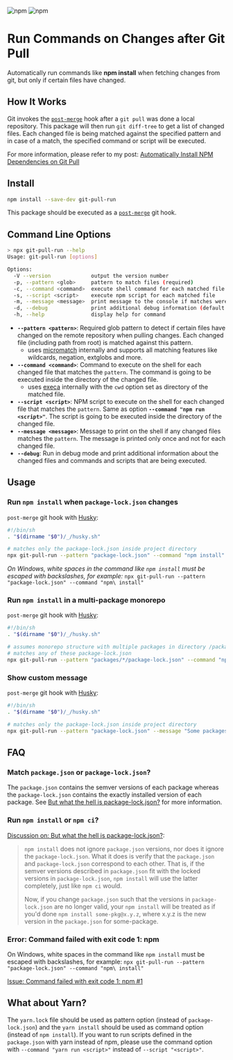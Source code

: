 ![npm](https://img.shields.io/npm/v/git-pull-run?label=git-pull-run)
![npm](https://img.shields.io/npm/dt/git-pull-run)

# Run Commands on Changes after Git Pull
Automatically run commands like **npm install** when fetching changes from git, but only if certain files have changed.

## How It Works
Git invokes the [`post-merge`](https://git-scm.com/docs/githooks#_post_merge) hook after a `git pull` was done a local repository. This package will then run `git diff-tree` to get a list of changed files. Each changed file is being matched against the specified pattern and in case of a match, the specified command or script will be executed.

For more information, please refer to my post: [Automatically Install NPM Dependencies on Git Pull](https://dev.to/zirkelc/automatically-install-npm-dependencies-on-git-pull-bg0)

## Install
```sh
npm install --save-dev git-pull-run
```
This package should be executed as a [`post-merge`](https://git-scm.com/docs/githooks#_post_merge) git hook.
## Command Line Options
```sh
> npx git-pull-run --help
Usage: git-pull-run [options]

Options:
  -V --version             output the version number
  -p, --pattern <glob>     pattern to match files (required)
  -c, --command <command>  execute shell command for each matched file
  -s, --script <script>    execute npm script for each matched file
  -m, --message <message>  print message to the console if matches were found
  -d, --debug              print additional debug information (default: false)
  -h, --help               display help for command
```
- **`--pattern <pattern>`**: Required glob pattern to detect if certain files have changed on the remote repository when pulling changes. Each changed file (including path from root) is matched against this pattern.
  - uses [micromatch](https://www.npmjs.com/package/micromatch) internally and supports all matching features like wildcards, negation, extglobs and more.
- **`--command <command>`**: Command to execute on the shell for each changed file that matches the `pattern`. The command is going to be executed inside the directory of the changed file.
  - uses [execa](https://github.com/sindresorhus/execa) internally with the `cwd` option set as directory of the matched file.
- **`--script <script>`**: NPM script to execute on the shell for each changed file that matches the `pattern`. Same as option **`--command "npm run <script>"`**. The script is going to be executed inside the directory of the changed file.
- **`--message <message>`**: Message to print on the shell if any changed files matches the `pattern`. The message is printed only once and not for each changed file.
- **`--debug`**: Run in debug mode and print additional information about the changed files and commands and scripts that are being executed.

## Usage

### Run `npm install` when `package-lock.json` changes
`post-merge` git hook with [Husky](https://github.com/typicode/husky):
```sh
#!/bin/sh
. "$(dirname "$0")/_/husky.sh"

# matches only the package-lock.json inside project directory
npx git-pull-run --pattern "package-lock.json" --command "npm install"
```
_On Windows, white spaces in the command like `npm install` must be escaped with backslashes, for example:_ `npx git-pull-run --pattern "package-lock.json" --command "npm\ install"`

### Run `npm install` in a multi-package monorepo
`post-merge` git hook with [Husky](https://github.com/typicode/husky):
```sh
#!/bin/sh
. "$(dirname "$0")/_/husky.sh"

# assumes monorepo structure with multiple packages in directory /packages
# matches any of these package-lock.json
npx git-pull-run --pattern "packages/*/package-lock.json" --command "npm install"
```

### Show custom message
`post-merge` git hook with [Husky](https://github.com/typicode/husky):
```sh
#!/bin/sh
. "$(dirname "$0")/_/husky.sh"

# matches only the package-lock.json inside project directory
npx git-pull-run --pattern "package-lock.json" --message "Some packages were changed. You may run npm install to update your dependencies..."
```

## FAQ
### Match `package.json` or `package-lock.json`?
The `package.json` contains the semver versions of each package whereas the `package-lock.json` contains the exactly installed version of each package. See [But what the hell is package-lock.json?](https://dev.to/saurabhdaware/but-what-the-hell-is-package-lock-json-b04) for more information.

### Run `npm install` or `npm ci`?
[Discussion on: But what the hell is package-lock.json?](https://dev.to/zkat/comment/epbj):
> `npm install` does not ignore `package.json` versions, nor does it ignore the `package-lock.json`. What it does is verify that the `package.json` and `package-lock.json` correspond to each other. That is, if the semver versions described in `package.json` fit with the locked versions in `package-lock.json`, `npm install` will use the latter completely, just like `npm ci` would.
>
> Now, if you change `package.json` such that the versions in `package-lock.json` are no longer valid, your `npm install` will be treated as if you'd done `npm install some-pkg@x.y.z`, where x.y.z is the new version in the `package.json` for some-package.

### Error: Command failed with exit code 1: npm

On Windows, white spaces in the command like `npm install` must be escaped with backslashes, for example: `npx git-pull-run --pattern "package-lock.json" --command "npm\ install"`

[Issue: Command failed with exit code 1: npm #1](https://github.com/zirkelc/git-pull-run/issues/1)

## What about Yarn?
The `yarn.lock` file should be used as pattern option (instead of `package-lock.json`) and the `yarn install` should be used as command option (instead of `npm install`). If you want to run scripts defined in the `package.json` with yarn instead of npm, please use the command option with `--command "yarn run <script>"` instead of `--script "<script>"`.
